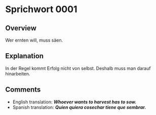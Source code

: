 # Sprichwort 0001

## **Overview**

Wer ernten will, muss säen.

## **Explanation**

In der Regel kommt Erfolg nicht von selbst. Deshalb muss man darauf hinarbeiten.

## **Comments**

- English translation: **_Whoever wants to harvest has to sow._**
- Spanish translation: **_Quien quiera cosechar tiene que sembrar._**